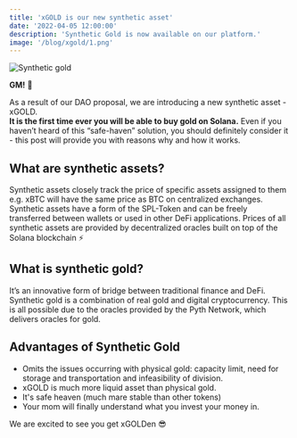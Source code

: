 ```yaml
---
title: 'xGOLD is our new synthetic asset'
date: '2022-04-05 12:00:00'
description: 'Synthetic Gold is now available on our platform.'
image: '/blog/xgold/1.png'
---
```


![Synthetic gold](/blog/xgold/2.png 'horizontal')

**GM!** 👋

As a result of our DAO proposal, we are introducing a new synthetic asset - xGOLD.   
**It is the first time ever you will be able to buy gold on Solana.** Even if you haven’t heard of this “safe-haven” solution, you should definitely consider it - this post will provide you with reasons why and how it works.


## What are synthetic assets? 
Synthetic assets closely track the price of specific assets assigned to them e.g. xBTC will have the same price as BTC on centralized exchanges. Synthetic assets have a form of the SPL-Token and can be freely transferred between wallets or used in other DeFi applications. Prices of all synthetic assets are provided by decentralized oracles built on top of the Solana blockchain ⚡

## What is synthetic gold?
It’s an innovative form of bridge between traditional finance and DeFi. Synthetic gold is a combination of real gold and digital cryptocurrency. This is all possible due to the oracles provided by the Pyth Network, which delivers oracles for gold.


## Advantages of Synthetic Gold

- Omits the issues occurring with physical gold: capacity limit, need for storage and transportation and infeasibility of division.
- xGOLD is much more liquid asset than physical gold.
- It's safe heaven (much mare stable than other tokens)
- Your mom will finally understand what you invest your money in.

We are excited to see you get xGOLDen 😎
